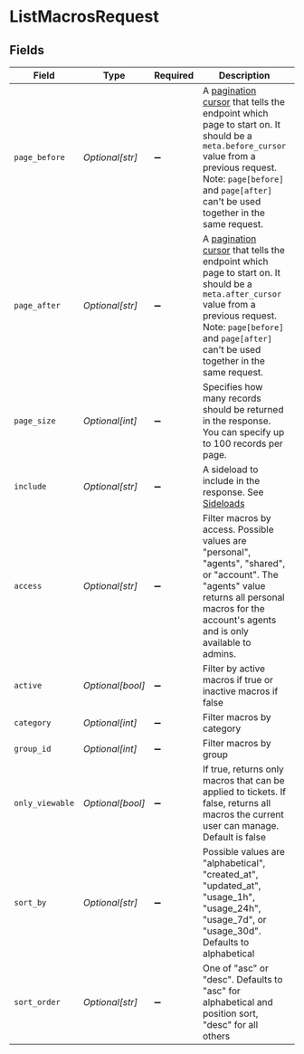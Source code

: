 # ListMacrosRequest


## Fields

| Field                                                                                                                                                                                                                                                                                                               | Type                                                                                                                                                                                                                                                                                                                | Required                                                                                                                                                                                                                                                                                                            | Description                                                                                                                                                                                                                                                                                                         | Example                                                                                                                                                                                                                                                                                                             |
| ------------------------------------------------------------------------------------------------------------------------------------------------------------------------------------------------------------------------------------------------------------------------------------------------------------------- | ------------------------------------------------------------------------------------------------------------------------------------------------------------------------------------------------------------------------------------------------------------------------------------------------------------------- | ------------------------------------------------------------------------------------------------------------------------------------------------------------------------------------------------------------------------------------------------------------------------------------------------------------------- | ------------------------------------------------------------------------------------------------------------------------------------------------------------------------------------------------------------------------------------------------------------------------------------------------------------------- | ------------------------------------------------------------------------------------------------------------------------------------------------------------------------------------------------------------------------------------------------------------------------------------------------------------------- |
| `page_before`                                                                                                                                                                                                                                                                                                       | *Optional[str]*                                                                                                                                                                                                                                                                                                     | :heavy_minus_sign:                                                                                                                                                                                                                                                                                                  | A [pagination cursor](/documentation/api-basics/pagination/paginating-through-lists-using-cursor-pagination) that tells the endpoint which page to start on. It should be a `meta.before_cursor` value from a previous request. Note: `page[before]` and `page[after]` can't be used together in the same request.<br/> |                                                                                                                                                                                                                                                                                                                     |
| `page_after`                                                                                                                                                                                                                                                                                                        | *Optional[str]*                                                                                                                                                                                                                                                                                                     | :heavy_minus_sign:                                                                                                                                                                                                                                                                                                  | A [pagination cursor](/documentation/api-basics/pagination/paginating-through-lists-using-cursor-pagination) that tells the endpoint which page to start on. It should be a `meta.after_cursor` value from a previous request. Note: `page[before]` and `page[after]` can't be used together in the same request.<br/> |                                                                                                                                                                                                                                                                                                                     |
| `page_size`                                                                                                                                                                                                                                                                                                         | *Optional[int]*                                                                                                                                                                                                                                                                                                     | :heavy_minus_sign:                                                                                                                                                                                                                                                                                                  | Specifies how many records should be returned in the response. You can specify up to 100 records per page.<br/>                                                                                                                                                                                                     |                                                                                                                                                                                                                                                                                                                     |
| `include`                                                                                                                                                                                                                                                                                                           | *Optional[str]*                                                                                                                                                                                                                                                                                                     | :heavy_minus_sign:                                                                                                                                                                                                                                                                                                  | A sideload to include in the response. See [Sideloads](#sideloads-2)                                                                                                                                                                                                                                                | usage_7d                                                                                                                                                                                                                                                                                                            |
| `access`                                                                                                                                                                                                                                                                                                            | *Optional[str]*                                                                                                                                                                                                                                                                                                     | :heavy_minus_sign:                                                                                                                                                                                                                                                                                                  | Filter macros by access. Possible values are "personal", "agents", "shared", or "account". The "agents" value returns all personal macros for the account's agents and is only available to admins.                                                                                                                 | personal                                                                                                                                                                                                                                                                                                            |
| `active`                                                                                                                                                                                                                                                                                                            | *Optional[bool]*                                                                                                                                                                                                                                                                                                    | :heavy_minus_sign:                                                                                                                                                                                                                                                                                                  | Filter by active macros if true or inactive macros if false                                                                                                                                                                                                                                                         | true                                                                                                                                                                                                                                                                                                                |
| `category`                                                                                                                                                                                                                                                                                                          | *Optional[int]*                                                                                                                                                                                                                                                                                                     | :heavy_minus_sign:                                                                                                                                                                                                                                                                                                  | Filter macros by category                                                                                                                                                                                                                                                                                           | 25                                                                                                                                                                                                                                                                                                                  |
| `group_id`                                                                                                                                                                                                                                                                                                          | *Optional[int]*                                                                                                                                                                                                                                                                                                     | :heavy_minus_sign:                                                                                                                                                                                                                                                                                                  | Filter macros by group                                                                                                                                                                                                                                                                                              | 25                                                                                                                                                                                                                                                                                                                  |
| `only_viewable`                                                                                                                                                                                                                                                                                                     | *Optional[bool]*                                                                                                                                                                                                                                                                                                    | :heavy_minus_sign:                                                                                                                                                                                                                                                                                                  | If true, returns only macros that can be applied to tickets. If false, returns all macros the current user can manage. Default is false                                                                                                                                                                             | false                                                                                                                                                                                                                                                                                                               |
| `sort_by`                                                                                                                                                                                                                                                                                                           | *Optional[str]*                                                                                                                                                                                                                                                                                                     | :heavy_minus_sign:                                                                                                                                                                                                                                                                                                  | Possible values are "alphabetical", "created_at", "updated_at", "usage_1h", "usage_24h", "usage_7d", or "usage_30d". Defaults to alphabetical                                                                                                                                                                       | alphabetical                                                                                                                                                                                                                                                                                                        |
| `sort_order`                                                                                                                                                                                                                                                                                                        | *Optional[str]*                                                                                                                                                                                                                                                                                                     | :heavy_minus_sign:                                                                                                                                                                                                                                                                                                  | One of "asc" or "desc". Defaults to "asc" for alphabetical and position sort, "desc" for all others                                                                                                                                                                                                                 | asc                                                                                                                                                                                                                                                                                                                 |